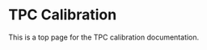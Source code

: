 <!-- doxy
\page refTPCcalibration TPC Calibration
\subpage refTPCcalibrationCalibdEdx
\subpage refTPCcalibrationIDC
\subpage refTPCcalibrationCalibPadGainTracks
/doxy -->

# TPC Calibration

This is a top page for the TPC calibration documentation.
